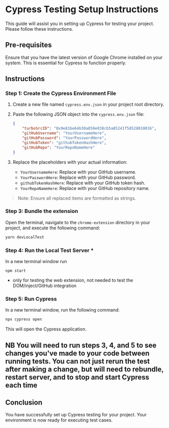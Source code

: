 # Cypress Testing Setup Instructions

This guide will assist you in setting up Cypress for testing your project. Please follow these instructions.

## Pre-requisites

Ensure that you have the latest version of Google Chrome installed on your system. This is essential for Cypress to function properly.

## Instructions

### Step 1: Create the Cypress Environment File

1. Create a new file named `cypress.env.json` in your project root directory.

2. Paste the following JSON object into the `cypress.env.json` file:

    ```json
    {
        "turboSrcID": "0x9e81be64b30a850e038cb5a85241f58528010016",
        "gitHubUsername": "YourUsernameHere",
        "gitHubPassword": "YourPasswordHere",
        "gitHubToken": "githubTokenHashHere",
        "gitHubRepo": "YourRepoNameHere"
    }
    ```

3. Replace the placeholders with your actual information:

    - `YourUsernameHere`: Replace with your GitHub username.
    - `YourPasswordHere`: Replace with your GitHub password.
    - `githubTokenHashHere`: Replace with your GitHub token hash.
    - `YourRepoNameHere`: Replace with your GitHub repository name.

> Note: Ensure all replaced items are formatted as strings.

### Step 3: Bundle the extension
Open the terminal, navigate to the `chrome-extension` directory in your project, and execute the following command:

```bash
yarn devLocalTest
```

### Step 4: Run the Local Test Server *
In a new terminal window run

```
npm start
```
* only for testing the web extension, not needed to test the DOM/inject/GitHub integration


### Step 5: Run Cypress

In a new terminal window, run the following command:

```bash
npx cypress open
```

This will open the Cypress application.

## NB You will need to run steps 3, 4, and 5 to see changes you've made to your code between running tests. You can not just rerun the test after making a change, but will need to rebundle, restart server, and to stop and start Cypress each time

## Conclusion

You have successfully set up Cypress testing for your project. Your environment is now ready for executing test cases.

